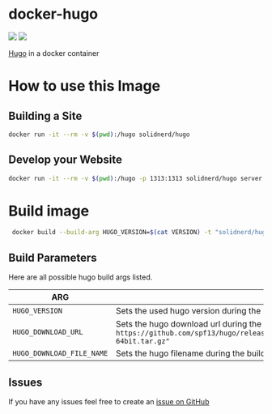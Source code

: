 docker-hugo
===========

[![](https://images.microbadger.com/badges/image/solidnerd/hugo.svg)](http://microbadger.com/images/solidnerd/hugo "Get your own image badge on microbadger.com") [![](https://images.microbadger.com/badges/commit/solidnerd/hugo.svg)](https://microbadger.com/images/solidnerd/hugo "Get your own commit badge on microbadger.com")

[Hugo](https://hugo.io) in a docker container


# How to use this Image

## Building a Site

```bash
docker run -it --rm -v $(pwd):/hugo solidnerd/hugo
```
## Develop your Website

```bash
docker run -it --rm -v $(pwd):/hugo -p 1313:1313 solidnerd/hugo server --bind 0.0.0.0
```


# Build image

```bash
 docker build --build-arg HUGO_VERSION=$(cat VERSION) -t "solidnerd/hugo:$(cat VERSION)" .
```

## Build Parameters

Here are all possible hugo build args listed.

| ARG | Description |
|-----------|-------------|
| `HUGO_VERSION` | Sets the used hugo version during the build. Defaults to `0.17` |
| `HUGO_DOWNLOAD_URL` | Sets the hugo download url during the build. Defaults to `https://github.com/spf13/hugo/releases/download/v$HUGO_VERSION/hugo_"$HUGO_VERSION"_Linux-64bit.tar.gz"`  |
| `HUGO_DOWNLOAD_FILE_NAME` | Sets the hugo filename during the build. Defaults to `hugo.tar.gz` |


## Issues

If you have any issues feel free to create an [issue on GitHub](https://github.com/solidnerd/docker-hugo/issues)
